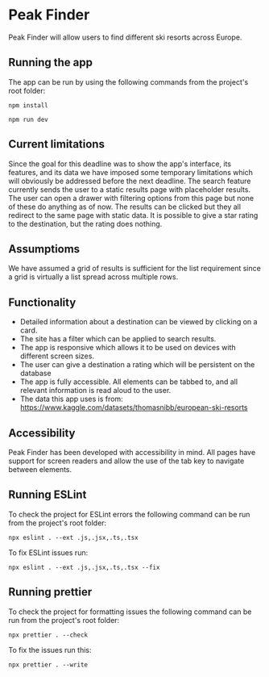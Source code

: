 # Peak Finder

Peak Finder will allow users to find different ski resorts across Europe.

## Running the app

The app can be run by using the following commands from the project's root folder:

```
npm install
```

```
npm run dev
```

## Current limitations

Since the goal for this deadline was to show the app's interface, its features, and its data we have imposed some temporary limitations which will obviously be addressed before the next deadline. The search feature currently sends the user to a static results page with placeholder results. The user can open a drawer with filtering options from this page but none of these do anything as of now. The results can be clicked but they all redirect to the same page with static data. It is possible to give a star rating to the destination, but the rating does nothing.

## Assumptioms

We have assumed a grid of results is sufficient for the list requirement since a grid is virtually a list spread across multiple rows.

## Functionality

- Detailed information about a destination can be viewed by clicking on a card.
- The site has a filter which can be applied to search results.
- The app is responsive which allows it to be used on devices with different screen sizes.
- The user can give a destination a rating which will be persistent on the database
- The app is fully accessible. All elements can be tabbed to, and all relevant information is read aloud to the user.
- The data this app uses is from: https://www.kaggle.com/datasets/thomasnibb/european-ski-resorts

## Accessibility

Peak Finder has been developed with accessibility in mind. All pages have support for screen readers and allow the use of the tab key to navigate between elements.

## Running ESLint

To check the project for ESLint errors the following command can be run from the project's root folder:

```
npx eslint . --ext .js,.jsx,.ts,.tsx
```

To fix ESLint issues run:

```
npx eslint . --ext .js,.jsx,.ts,.tsx --fix
```

## Running prettier

To check the project for formatting issues the following command can be run from the project's root folder:

```
npx prettier . --check
```

To fix the issues run this:

```
npx prettier . --write
```
